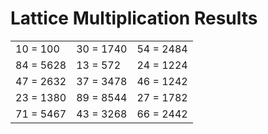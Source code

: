 # Lattice Multiplication Results

|   |   |   |
|---|---|---|
| 10 = 100 | 30 = 1740 | 54 = 2484 |
| 84 = 5628 | 13 = 572 | 24 = 1224 |
| 47 = 2632 | 37 = 3478 | 46 = 1242 |
| 23 = 1380 | 89 = 8544 | 27 = 1782 |
| 71 = 5467 | 43 = 3268 | 66 = 2442 |
